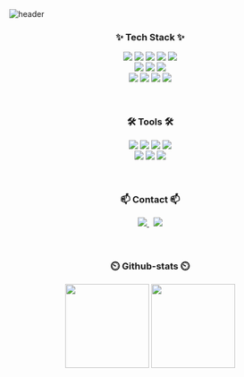 <img alt="header" src="https://capsule-render.vercel.app/api?type=waving&color=gradient&height=180&section=header&text=Welcome%20to%20myjjyu%20GitHub%20🚀&fontSize=45&fontColor=ffffff" />

<!-- <img alt="header" src="https://capsule-render.vercel.app/api?type=slice&color=gradient&height=160&section=header&text=Welcome%20to%20my%20GitHub%20🚀&fontAlign=50&fontAlignY=70&fontSize=40&fontColor=ffffff" /> -->


<h3 align="center">✨ Tech Stack ✨</h3>
<div align="center">
  <img src="https://img.shields.io/badge/html5-E34F26?style=for-the-badge&logo=html5&logoColor=white"> 
  <img src="https://img.shields.io/badge/css-1572B6?style=for-the-badge&logo=css3&logoColor=white"> 
  <img src="https://img.shields.io/badge/javascript-F7DF1E?style=for-the-badge&logo=javascript&logoColor=black"> 
  <img src="https://img.shields.io/badge/jquery-0769AD?style=for-the-badge&logo=jquery&logoColor=white">
  <img src="https://img.shields.io/badge/react-61DAFB?style=for-the-badge&logo=react&logoColor=black">
  <!-- <img src="https://img.shields.io/badge/vue.js-4FC08D?style=for-the-badge&logo=vue.js&logoColor=white">  -->
 <br> 
 
  <img src="https://img.shields.io/badge/Markdown-696969?style=for-the-badge&logo=markdown&logoColor=white" />
  <img src="https://img.shields.io/badge/bootstrap-7952B3?style=for-the-badge&logo=bootstrap&logoColor=white">
  <img src="https://img.shields.io/badge/fontawesome-339AF0?style=for-the-badge&logo=fontawesome&logoColor=white">
 <br>  
  <img src="https://img.shields.io/badge/java-007396?style=for-the-badge&logo=java&logoColor=white"> 
  <img src="https://img.shields.io/badge/spring-6DB33F?style=for-the-badge&logo=spring&logoColor=white"> 
  <img src="https://img.shields.io/badge/mysql-4479A1?style=for-the-badge&logo=mysql&logoColor=white"> 
  <img src="https://img.shields.io/badge/Gradle-02303A?style=for-the-badge&logo=gradle&logoColor=white"> 
  </div>

<br>
<br> 
<h3 align="center">🛠 Tools 🛠</h3>
<div align="center">
  <img src="https://img.shields.io/badge/git-F05033.svg?style=for-the-badge&logo=git&logoColor=white" />
  <img src="https://img.shields.io/badge/github-181717.svg?style=for-the-badge&logo=github&logoColor=white" />
  <img src="https://img.shields.io/badge/Notion-F3F3F3.svg?style=for-the-badge&logo=notion&logoColor=black" />
  <img src="https://img.shields.io/badge/figma-F24E1E.svg?style=for-the-badge&logo=figma&logoColor=white" />
<br>
  <img src="https://img.shields.io/badge/VSCode-2C2C32.svg?style=for-the-badge&logo=visual-studio-code&logoColor=22ABF3" />
  <img src="https://img.shields.io/badge/Slack-612497?style=for-the-badge&logo=slack&logoColor=white" />
  <img src="https://img.shields.io/badge/Discord-7289DA?style=for-the-badge&logo=discord&logoColor=white" />
</div>

<br> 
<br>
<h3 align="center">📫 Contact 📫</h3>
<div align="center">
   <a href="https://velog.io/@jjyu_my/series">
    <img src="https://img.shields.io/badge/Velog-1EBC8F?style=for-the-badge&logo=velog&logoColor=white" />
  </a>&nbsp
  <a href="mailto:gilju528@gmail.com">
    <img src="https://img.shields.io/badge/Email-EA4335?style=for-the-badge&logo=gmail&logoColor=white" />
  </a>
</div>

<br>
<br> 
<h3 align="center">⏲️ Github-stats ⏲️</h3>
<div align="center">
<img src="https://github-readme-stats.vercel.app/api/top-langs/?username=myjjyu&layout=compact&theme=dracula"height="150">
<img src="https://github-readme-stats.vercel.app/api?username=myjjyu&show_icons=true&theme=dracula"height="150">
</div>

